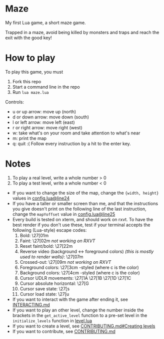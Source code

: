 # Maze
My first Lua game, a short maze game.

Trapped in a maze, avoid being killed by monsters and traps and reach the exit with the good key!

# How to play
To play this game, you must
1. Fork this repo
2. Start a command line in the repo
3. Run `lua maze.lua`

Controls:
- u or up arrow: move up (north)
- d or down arrow: move down (south)
- l or left arrow: move left (east)
- r or right arrow: move right (west)
- w: take what's on your room and take attention to what's near
- m: print the map
- q: quit :(
Follow every instruction by a hit to the enter key.

# Notes
1. To play a real level, write a whole number > 0
2. To play a test level, write a whole number < 0
- If you want to change the size of the map, change the `{width, height}` values in [config.lua@line24](config.lua#L24)
- If you have a taller or smaller screen than me, and that the instructions you give doesn't print on the following line of the last instruction, change the `mapYoffset` value in [config.lua@line25](config.lua#L25)
- Every build is tested on xterm, and should work on rxvt. To have the best render if you don't use these, test if your terminal accepts the following (Lua-style) escape codes:
  1. Bold: \27[01m
  2. Faint: \27[02m *not working on RXVT*
  3. Reset faint/bold: \27[22m
  4. Reverse video (background <-> foreground colors) *(this is mostly used to render walls)*: \27[07m
  5. Crossed-out: \27[09m *not working on RXVT*
  6. Foreground colors: \27[3cm -styled (where c is the color)
  7. Background colors: \27[4cm -styled (where c is the color)
  8. Cursor UDLR movements: \27[1A \27[1B \27[1D \27[1C
  9. Cursor absolute horizontal: \27[G
  10. Cursor save state: \27[s
  11. Cursor load state: \27[u
- If you want to interact with the game after ending it, see [INTERACTING.md](INTERACTING.md)
- If you want to play an other level, change the number inside the brackets in the `get_active_level` function to a pre-set level in the `initialize_levels` function in [level.lua](level.lua)
- If you want to create a level, see [CONTRIBUTING.md#Creating levels](CONTRIBUTING.md#creating-levels)
- If you want to contribute, see [CONTRIBUTING.md](CONTRIBUTING.md)
